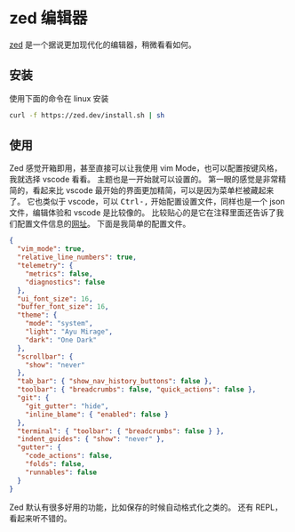 # zed 编辑器

[zed](https://zed.dev/) 是一个据说更加现代化的编辑器，稍微看看如何。

## 安装

使用下面的命令在 linux 安装

```bash
curl -f https://zed.dev/install.sh | sh
```

## 使用

Zed 感觉开箱即用，甚至直接可以让我使用 vim Mode，也可以配置按键风格，我就选择 vscode 看看。
主题也是一开始就可以设置的。
第一眼的感觉是非常精简的，看起来比 vscode 最开始的界面更加精简，可以是因为菜单栏被藏起来了。
它也类似于 vscode，可以 <kbd>Ctrl-,</kbd> 开始配置设置文件，同样也是一个 json 文件，编辑体验和 vscode 是比较像的。
比较贴心的是它在注释里面还告诉了我们配置文件信息的[网址](https://zed.dev/docs/configuring-zed)。
下面是我简单的配置文件。

```json
{
  "vim_mode": true,
  "relative_line_numbers": true,
  "telemetry": {
    "metrics": false,
    "diagnostics": false
  },
  "ui_font_size": 16,
  "buffer_font_size": 16,
  "theme": {
    "mode": "system",
    "light": "Ayu Mirage",
    "dark": "One Dark"
  },
  "scrollbar": {
    "show": "never"
  },
  "tab_bar": { "show_nav_history_buttons": false },
  "toolbar": { "breadcrumbs": false, "quick_actions": false },
  "git": {
    "git_gutter": "hide",
    "inline_blame": { "enabled": false }
  },
  "terminal": { "toolbar": { "breadcrumbs": false } },
  "indent_guides": { "show": "never" },
  "gutter": {
    "code_actions": false,
    "folds": false,
    "runnables": false
  }
}
```

Zed 默认有很多好用的功能，比如保存的时候自动格式化之类的。
还有 REPL，看起来听不错的。
